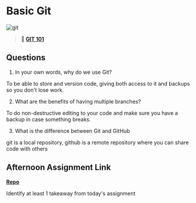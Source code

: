 # Basic Git

![git](https://git-scm.com/images/branching-illustration@2x.png)

> **📖 [GIT 101](https://codeworksacademy.com/fs-student-guide/resources/wk1/01-GIT)**

## Questions

1. In your own words, why do we use Git?

To be able to store and version code, giving both access to it and backups so you don't lose work.

2. What are the benefits of having multiple branches?

To do non-destructive editing to your code and make sure you have a backup in case something breaks.

3. What is the difference between Git and GitHub

git is a local repository, github is a remote repository where you can share code with others

## Afternoon Assignment Link

**[Repo](https://github.com/ksquaredcoding/<ASSIGNMENT_REPO>)**

Identify at least 1 takeaway from today's assignment

